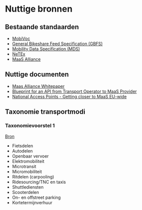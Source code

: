 # Nuttige bronnen

## Bestaande standaarden

- [MobiVoc](http://schema.mobivoc.org/)
- [General Bikeshare Feed Specification (GBFS)](https://github.com/NABSA/gbfs)
- [Mobility Data Specification (MDS)](https://github.com/CityOfLosAngeles/mobility-data-specification/tree/master)
- [NeTEx](https://github.com/NeTEx-CEN/NeTEx)
- [MaaS Alliance](https://github.com/maas-alliance)

## Nuttige documenten

- [Maas Alliance Whitepaper](https://maas-alliance.eu/wp-content/uploads/sites/7/2017/09/MaaS-WhitePaper_final_040917-2.pdf)
- [Blueprint for an API from Transport Operator to MaaS Provider](https://github.com/Informatievlaanderen/OSLOthema-mobiliteit/blob/master/documents/Blueprint%20for%20a%20TO%20to%20MSP%20API%20v1.0.pdf)
- [National Access Points - Getting closer to MaaS EU-wide](https://github.com/Informatievlaanderen/OSLOthema-mobiliteit/blob/master/documents/Introduction-to-MMTIS-NAP-v-2.0.pdf)

## Taxonomie transportmodi

### Taxonomievoorstel 1
[Bron](https://github.com/Informatievlaanderen/OSLOthema-mobiliteit/blob/master/documents/transportmodi_NL.png)

- Fietsdelen
- Autodelen
- Openbaar vervoer
- Elektromobiliteit
- Microtransit
- Micromobiliteit
- Ritdelen (carpooling)
- Ridesourcing/TNC en taxis
- Shuttlediensten
- Scooterdelen
- On- en offstreet parking
- Kortetermijnverhuur
